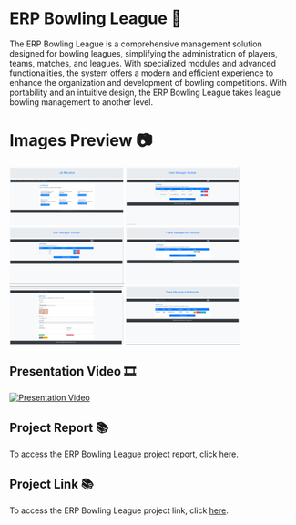 # ERP Bowling League 🎳
The ERP Bowling League is a comprehensive management solution designed for bowling leagues, simplifying the administration of players, teams, matches, and leagues. With specialized modules and advanced functionalities, the system offers a modern and efficient experience to enhance the organization and development of bowling competitions. With portability and an intuitive design, the ERP Bowling League takes league bowling management to another level.

# Images Preview 📷
<div class="carousel-container">
    <div class="carousel-slide">
        <img src="https://github.com/PolNie/ERP-Bowling-League-Management/blob/main/img/image.png" style="max-width: 200px; max-height: 150px;">
        <img src="https://github.com/PolNie/ERP-Bowling-League-Management/blob/main/img/image2.png" style="max-width: 200px; max-height: 150px;">
        <img src="https://github.com/PolNie/ERP-Bowling-League-Management/blob/main/img/image3.png" style="max-width: 200px; max-height: 150px;">
        <img src="https://github.com/PolNie/ERP-Bowling-League-Management/blob/main/img/image4.png" style="max-width: 200px; max-height: 150px;">
        <img src="https://github.com/PolNie/ERP-Bowling-League-Management/blob/main/img/image5.png" style="max-width: 200px; max-height: 150px;">
        <img src="https://github.com/PolNie/ERP-Bowling-League-Management/blob/main/img/image6.png" style="max-width: 200px; max-height: 150px;">
    </div>
</div>

## Presentation Video 🎞
[![Presentation Video](miniatura_video)](link_video)

## Project Report 📚
To access the ERP Bowling League project report, click [here](https://docs.google.com/document/d/1yi0YyKdvMQGsrdw_vcsXQHrbpXQbtf0QVj99rGNSWU0).

## Project Link 📚
To access the ERP Bowling League project link, click [here](https://gitlab.com/rodo.leon.marc/projecte-2/-/tree/master?ref_type=heads).
